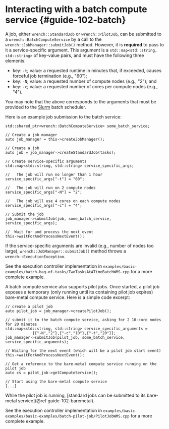 Interacting with a batch compute service         {#guide-102-batch}
============

A job, either `wrench::StandardJob` or `wrench::PilotJob`, 
can be submitted to a `wrench::BatchComputeService` by a  call
to the `wrench::JobManager::submitJob()` method. However, it is
**required** to pass to it a service-specific argument. This argument
is a `std::map<std::string, std::string>` of
key-value pairs, and must have the following three elements:

  - key: `-t`; value: a requested runtime in minutes that, if exceeded, causes forceful job termination (e.g., "60");
  - key: `-N`; value: a requested number of compute nodes (e.g., "2"); and
  - key: `-c`; value: a requested number of cores per compute nodes (e.g., "4").

You may note that the above corresponds to the arguments that must be
provided to the [Slurm](https://slurm.schedmd.com/) batch scheduler.

Here is an example job submission to the batch service:

~~~~~~~~~~~~~{.cpp}
std::shared_ptr<wrench::BatchComputeService> some_batch_service;

// Create a job manager
auto job_manager = this->createJobManager();

// Create a job
auto job = job_manager->createStandardJob(tasks);

// Create service-specific arguments
std::map<std::string, std::string> service_specific_args;

//   The job will run no longer than 1 hour
service_specific_args["-t"] = "60";

//   The job will run on 2 compute nodes
service_specific_args["-N"] = "2";

//   The job will use 4 cores on each compute nodes
service_specific_args["-c"] = "4";

// Submit the job
job_manager->submitJob(job, some_batch_service, service_specific_args);

//  Wait for and process the next event
this->waitForAndProcessNextEvent();
~~~~~~~~~~~~~

If the service-specific arguments are invalid (e.g., number of nodes too
large), `wrench::JobManager::submitJob()` method throws a
`wrench::ExecutionException`.

See the execution controller implementation in `examples/basic-examples/batch-bag-of-tasks/TwoTasksAtATimeBatchWMS.cpp` for a more complete example.


A batch compute service also supports pilot jobs. Once started, a pilot job exposes a temporary  (only running until its containing pilot job expires) bare-metal compute service. Here is a simple code excerpt:

~~~~~~~~~~~~~{.cpp}
// create a pilot job
auto pilot_job = job_manager->createPilotJob();

// submit it to the batch compute service, asking for 2 10-core nodes for 20 minutes
std::map<std::string, std::string> service_specific_arguments = 
            {{"-N","2"},{"-c","10"},{"-t","20"}};
job_manager->submitJob(pilot_job, some_batch_service, service_specific_arguments);

// Waiting for the next event (which will be a pilot job start event)
this->waitForAndProcessNextEvent();

// Get a reference to the bare-metal compute service running on the pilot job
auto cs = pilot_job->getComputeService();

// Start using the bare-metal compute service
[...]

~~~~~~~~~~~~~

While the pilot job is running,  [standard jobs can be submitted to its bare-metal service](@ref guide-102-baremetal).


See the execution controller implementation in `examples/basic-examples/basic-examples/batch-pilot-job/PilotJobWMS.cpp` for a more complete example.

